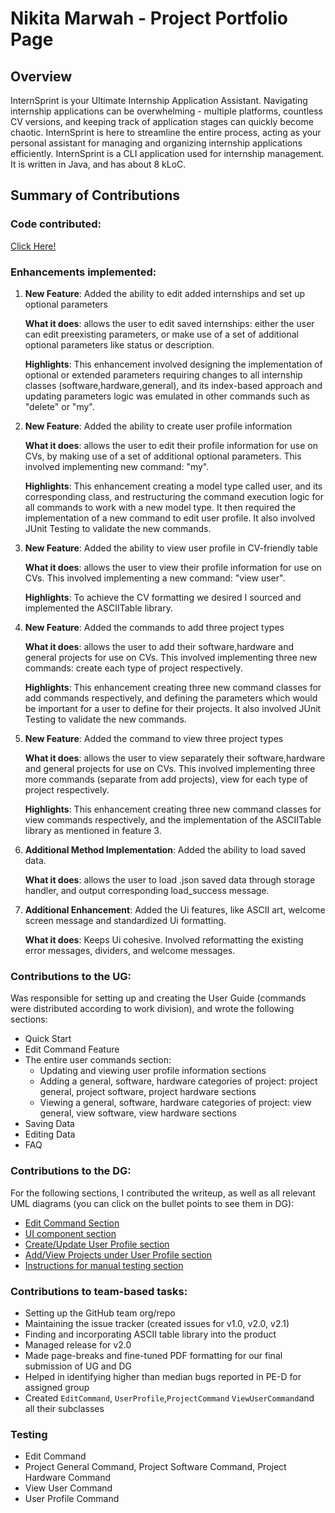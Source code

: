# Nikita Marwah - Project Portfolio Page

## Overview
InternSprint is your Ultimate Internship Application Assistant. 
Navigating internship applications can be overwhelming - multiple platforms, countless CV versions, and keeping track of 
application stages can quickly become chaotic. InternSprint is here to streamline the entire process, acting as your personal 
assistant for managing and organizing internship applications efficiently. InternSprint is a CLI application used for internship management.
It is written in Java, and has about 8 kLoC.
## Summary of Contributions
### Code contributed: 
[Click Here!](https://nus-cs2113-ay2425s2.github.io/tp-dashboard/?search=&sort=groupTitle&sortWithin=title&timeframe=commit&mergegroup=&groupSelect=groupByRepos&breakdown=true&checkedFileTypes=docs~functional-code~test-code~other&since=2025-02-21&tabOpen=true&tabType=authorship&tabAuthor=nmarwah7&tabRepo=AY2425S2-CS2113-T11a-3%2Ftp%5Bmaster%5D&authorshipIsMergeGroup=false&authorshipFileTypes=docs~functional-code~test-code~other&authorshipIsBinaryFileTypeChecked=false&authorshipIsIgnoredFilesChecked=false)
    
### Enhancements implemented: 
1. **New Feature**: Added the ability to edit added internships and set up optional parameters

    **What it does**: allows the user to edit saved internships: either the user can edit preexisting parameters, or make use of a set of additional optional parameters like status or description.

    **Highlights**: This enhancement involved designing the implementation of optional or extended parameters requiring changes to all internship classes (software,hardware,general), and its index-based approach and updating parameters logic was emulated in other commands such as "delete" or "my". 


2. **New Feature**: Added the ability to create user profile information

   **What it does**: allows the user to edit their profile information for use on CVs, by making use of a set of additional optional parameters. This involved implementing new command: "my".

   **Highlights**: This enhancement creating a model type called user, and its corresponding class, and restructuring the command execution logic for all commands to work with a new model type. It then required the implementation of a new command to edit user profile.
It also involved JUnit Testing to validate the new commands. 


3. **New Feature**: Added the ability to view user profile in CV-friendly table

   **What it does**: allows the user to view their profile information for use on CVs. This involved implementing a new command: "view user".

   **Highlights**: To achieve the CV formatting we desired I sourced and implemented the ASCIITable library.


4. **New Feature**: Added the commands to add three project types

    **What it does**: allows the user to add their software,hardware and general projects for use on CVs. This involved implementing three new commands: create each type of project respectively.

    **Highlights**: This enhancement creating three new command classes for add  commands respectively, and defining the parameters which would be important for a user to define for their projects.
   It also involved JUnit Testing to validate the new commands. 


5. **New Feature**: Added the command to view three project types

   **What it does**: allows the user to view separately their software,hardware and general projects for use on CVs. This involved implementing three more commands (separate from add projects), view for each type of project respectively.

   **Highlights**: This enhancement creating three new command classes for view commands respectively, and the implementation of the ASCIITable library as mentioned in feature 3.


6. **Additional Method Implementation**: Added the ability to load saved data.
    
    **What it does**: allows the user to load .json saved data through storage handler, and output corresponding load_success message.


7. **Additional Enhancement**: Added the Ui features, like ASCII art, welcome screen message and standardized Ui formatting.
    
    **What it does**: Keeps Ui cohesive. Involved reformatting the existing error messages, dividers, and welcome messages.

### Contributions to the UG: 
Was responsible for setting up and  creating the User Guide (commands were distributed according to work division), and wrote the following sections:
* Quick Start
* Edit Command Feature
* The entire user commands section:
  - Updating and viewing user profile information sections
  - Adding a general, software, hardware categories of project: project general, project software, project hardware sections
  - Viewing a general, software, hardware categories of project: view general, view software, view hardware sections
* Saving Data
* Editing Data
* FAQ

### Contributions to the DG:
For the following sections, I contributed the writeup, as well as all relevant UML diagrams (you can click on the bullet points to see them in DG):
- [Edit Command Section ](https://ay2425s2-cs2113-t11a-3.github.io/tp/DeveloperGuide.html#2-edit-an-internship)
- [UI component section](https://ay2425s2-cs2113-t11a-3.github.io/tp/DeveloperGuide.html#ui-component)
- [Create/Update User Profile section](https://ay2425s2-cs2113-t11a-3.github.io/tp/DeveloperGuide.html#5-createupdate-user-profile)
- [Add/View Projects under User Profile section](https://ay2425s2-cs2113-t11a-3.github.io/tp/DeveloperGuide.html#6-addview-projects-under-user-profile)
- [Instructions for manual testing section](https://ay2425s2-cs2113-t11a-3.github.io/tp/DeveloperGuide.html#instructions-for-manual-testing)

### Contributions to team-based tasks:
- Setting up the GitHub team org/repo 
- Maintaining the issue tracker (created issues for v1.0, v2.0, v2.1)
- Finding and incorporating ASCII table library into the product
- Managed release for v2.0
- Made page-breaks and fine-tuned PDF formatting for our final submission of UG and DG
- Helped in identifying higher than median bugs reported in PE-D for assigned group
- Created `EditCommand`, `UserProfile`,`ProjectCommand` `ViewUserCommand`and all their subclasses 


### Testing
* Edit Command
* Project General Command, Project Software Command, Project Hardware Command
* View User Command
* User Profile  Command


